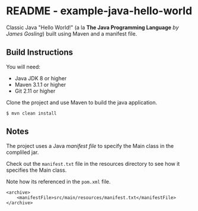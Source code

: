 # README - example-java-hello-world
Classic Java "Hello World!" (a la **The Java Programming Language** *by James Gosling*) built using Maven and a manifest file.


## Build Instructions

You will need:

*	Java JDK 8 or higher
*	Maven 3.1.1 or higher
*	Git 2.11 or higher

Clone the project and use Maven to build the java application.

	$ mvn clean install


## Notes
The project uses a Java *manifest file* to specify the Main class in the compliled jar.

Check out the `manifest.txt` file in the resources directory to see how it specifies the Main class.
 
Note how its referenced in the `pom.xml` file.

    <archive>
        <manifestFile>src/main/resources/manifest.txt</manifestFile>
    </archive>

  

